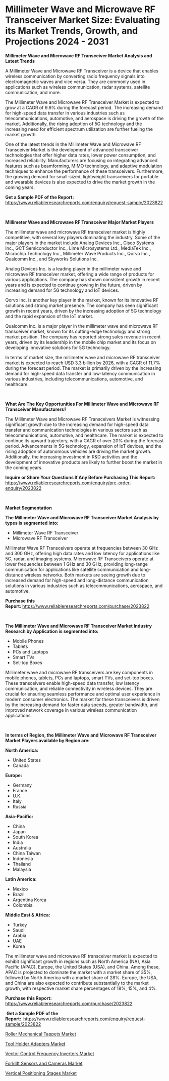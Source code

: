 <p><h1>Millimeter Wave and Microwave RF Transceiver Market Size: Evaluating its Market Trends, Growth, and Projections 2024 - 2031</h1></p><p><strong>Millimeter Wave and Microwave RF Transceiver Market Analysis and Latest Trends</strong></p>
<p><p>A Millimeter Wave and Microwave RF Transceiver is a device that enables wireless communication by converting radio frequency signals into electromagnetic waves and vice versa. They are commonly used in applications such as wireless communication, radar systems, satellite communication, and more. </p><p>The Millimeter Wave and Microwave RF Transceiver Market is expected to grow at a CAGR of 9.9% during the forecast period. The increasing demand for high-speed data transfer in various industries such as telecommunications, automotive, and aerospace is driving the growth of the market. Additionally, the rising adoption of 5G technology and the increasing need for efficient spectrum utilization are further fueling the market growth.</p><p>One of the latest trends in the Millimeter Wave and Microwave RF Transceiver Market is the development of advanced transceiver technologies that offer higher data rates, lower power consumption, and increased reliability. Manufacturers are focusing on integrating advanced features such as beamforming, MIMO technology, and adaptive modulation techniques to enhance the performance of these transceivers. Furthermore, the growing demand for small-sized, lightweight transceivers for portable and wearable devices is also expected to drive the market growth in the coming years.</p></p>
<p><strong>Get a Sample PDF of the Report:&nbsp;</strong> <a href="https://www.reliableresearchreports.com/enquiry/request-sample/2023822">https://www.reliableresearchreports.com/enquiry/request-sample/2023822</a></p>
<p>&nbsp;</p>
<p><strong>Millimeter Wave and Microwave RF Transceiver Major Market Players</strong></p>
<p><p>The millimeter wave and microwave RF transceiver market is highly competitive, with several key players dominating the industry. Some of the major players in the market include Analog Devices Inc., Cisco Systems Inc., GCT Semiconductor Inc., Lime Microsystems Ltd., MediaTek Inc., Microchip Technology Inc., Millimeter Wave Products Inc., Qorvo Inc., Qualcomm Inc., and Skyworks Solutions Inc.</p><p>Analog Devices Inc. is a leading player in the millimeter wave and microwave RF transceiver market, offering a wide range of products for various applications. The company has shown consistent growth in recent years and is expected to continue growing in the future, driven by increasing demand for 5G technology and IoT devices.</p><p>Qorvo Inc. is another key player in the market, known for its innovative RF solutions and strong market presence. The company has seen significant growth in recent years, driven by the increasing adoption of 5G technology and the rapid expansion of the IoT market.</p><p>Qualcomm Inc. is a major player in the millimeter wave and microwave RF transceiver market, known for its cutting-edge technology and strong market position. The company has reported strong sales revenue in recent years, driven by its leadership in the mobile chip market and its focus on developing innovative solutions for 5G technology.</p><p>In terms of market size, the millimeter wave and microwave RF transceiver market is expected to reach USD 3.3 billion by 2026, with a CAGR of 11.7% during the forecast period. The market is primarily driven by the increasing demand for high-speed data transfer and low-latency communication in various industries, including telecommunications, automotive, and healthcare.</p></p>
<p>&nbsp;</p>
<p><strong>What Are The Key Opportunities For Millimeter Wave and Microwave RF Transceiver Manufacturers?</strong></p>
<p><p>The Millimeter Wave and Microwave RF Transceivers Market is witnessing significant growth due to the increasing demand for high-speed data transfer and communication technologies in various sectors such as telecommunications, automotive, and healthcare. The market is expected to continue its upward trajectory, with a CAGR of over 20% during the forecast period. Advancements in 5G technology, expansion of IoT devices, and the rising adoption of autonomous vehicles are driving the market growth. Additionally, the increasing investment in R&D activities and the development of innovative products are likely to further boost the market in the coming years.</p></p>
<p><strong>Inquire or Share Your Questions If Any Before Purchasing This Report:</strong> <a href="https://www.reliableresearchreports.com/enquiry/pre-order-enquiry/2023822">https://www.reliableresearchreports.com/enquiry/pre-order-enquiry/2023822</a></p>
<p>&nbsp;</p>
<p><strong>Market Segmentation</strong></p>
<p><strong>The Millimeter Wave and Microwave RF Transceiver Market Analysis by types is segmented into:</strong></p>
<p><ul><li>Millimeter Wave RF Transceiver</li><li>Microwave RF Transceiver</li></ul></p>
<p><p>Millimeter Wave RF Transceivers operate at frequencies between 30 GHz and 300 GHz, offering high data rates and low latency for applications like 5G, radar, and imaging systems. Microwave RF Transceivers operate at lower frequencies between 1 GHz and 30 GHz, providing long-range communication for applications like satellite communication and long-distance wireless networks. Both markets are seeing growth due to increased demand for high-speed and long-distance communication solutions in various industries such as telecommunications, aerospace, and automotive.</p></p>
<p><strong>Purchase this Report:&nbsp;</strong><a href="https://www.reliableresearchreports.com/purchase/2023822">https://www.reliableresearchreports.com/purchase/2023822</a></p>
<p>&nbsp;</p>
<p><strong>The Millimeter Wave and Microwave RF Transceiver Market Industry Research by Application is segmented into:</strong></p>
<p><ul><li>Mobile Phones</li><li>Tablets</li><li>PCs and Laptops</li><li>Smart TVs</li><li>Set-top Boxes</li></ul></p>
<p><p>Millimeter wave and microwave RF transceivers are key components in mobile phones, tablets, PCs and laptops, smart TVs, and set-top boxes. These transceivers enable high-speed data transfer, low latency communication, and reliable connectivity in wireless devices. They are crucial for ensuring seamless performance and optimal user experience in modern consumer electronics. The market for these transceivers is driven by the increasing demand for faster data speeds, greater bandwidth, and improved network coverage in various wireless communication applications.</p></p>
<p>&nbsp;</p>
<p><strong>In terms of Region, the Millimeter Wave and Microwave RF Transceiver Market Players available by Region are:</strong></p>
<p>
    <p> <strong> North America: </strong>
        <ul>
            <li>United States</li>
            <li>Canada</li>
        </ul>
        </p> 
    <p> <strong> Europe: </strong>
        <ul>
            <li>Germany</li>
            <li>France</li>
            <li>U.K.</li>
            <li>Italy</li>
            <li>Russia</li>
        </ul>
        </p> 
    <p> <strong> Asia-Pacific: </strong>
        <ul>
            <li>China</li>
            <li>Japan</li>
            <li>South Korea</li>
            <li>India</li>
            <li>Australia</li>
            <li>China Taiwan</li>
            <li>Indonesia</li>
            <li>Thailand</li>
            <li>Malaysia</li>
        </ul>
        </p> 
    <p> <strong> Latin America: </strong>
        <ul>
            <li>Mexico</li>
            <li>Brazil</li>
            <li>Argentina Korea</li>
            <li>Colombia</li>
        </ul>
        </p> 
    <p> <strong> Middle East & Africa: </strong>
        <ul>
            <li>Turkey</li>
            <li>Saudi</li>
            <li>Arabia</li>
            <li>UAE</li>
            <li>Korea</li>
        </ul>
    </p>
    </p>
<p><p>The millimeter wave and microwave RF transceiver market is expected to exhibit significant growth in regions such as North America (NA), Asia Pacific (APAC), Europe, the United States (USA), and China. Among these, APAC is projected to dominate the market with a market share of 35%, followed by North America with a market share of 28%. Europe, the USA, and China are also expected to contribute substantially to the market growth, with respective market share percentages of 18%, 15%, and 4%.</p></p>
<p><strong>Purchase this Report: </strong><a href="https://www.reliableresearchreports.com/purchase/2023822">https://www.reliableresearchreports.com/purchase/2023822</a></p>
<p>&nbsp;<strong>Get a Sample PDF of the Report:&nbsp;&nbsp;</strong><a href="https://www.reliableresearchreports.com/enquiry/request-sample/2023822">https://www.reliableresearchreports.com/enquiry/request-sample/2023822</a></p>
<p><strong></strong></p>
<p><p><a href="https://view.publitas.com/reportprime-1/roller-mechanical-tappets-market-size-market-trends-and-growth-outlook-forecasted-for-period-from-2024-to-2031/">Roller Mechanical Tappets Market</a></p><p><a href="https://fuschia-pecorino-a6d.notion.site/Tool-Holder-Adapters-Market-Size-and-Growth-Market-Segmentation-Regional-and-Country-Breakdowns-a-24d34309aef24bc791024b76122ee598">Tool Holder Adapters Market</a></p><p><a href="https://changeable-paste-463.notion.site/Vector-Control-Frequency-Inverters-Market-Research-Report-Unlocks-Analysis-on-the-Market-Financial-S-4d5af8fd3d074d5da720cd9f0f177bb8">Vector Control Frequency Inverters Market</a></p><p><a href="https://view.publitas.com/reportprime-1/forklift-sensors-and-cameras-market-research-report-the-key-to-successful-business-strategy-forecasted-for-period-from-2024-2031/">Forklift Sensors and Cameras Market</a></p><p><a href="https://florentine-yuzu-f42.notion.site/Vertical-Positioning-Stages-Market-Size-Furnishes-Valuable-Information-Encompassing-Market-Share-Ma-46d9f0fb07764e9eaa632aec68033311">Vertical Positioning Stages Market</a></p></p>